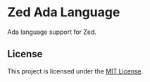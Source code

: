 # Zed Ada Language

Ada language support for Zed.

## License

This project is licensed under the [MIT License](LICENSE).
